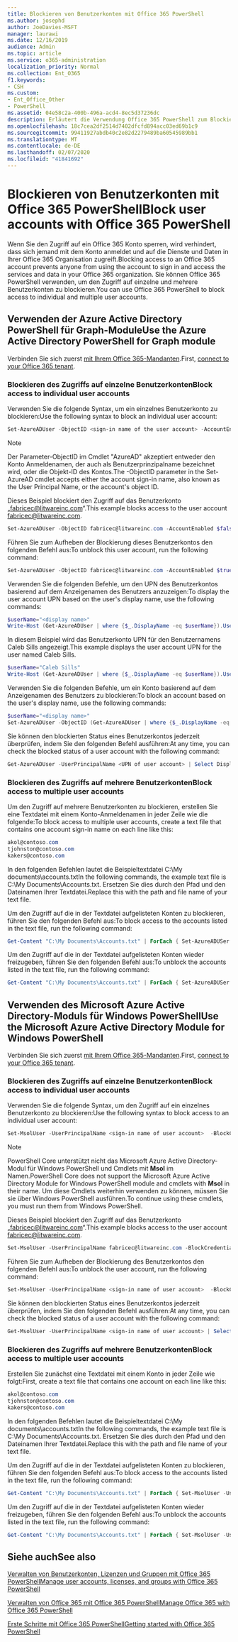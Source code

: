 ```yaml
---
title: Blockieren von Benutzerkonten mit Office 365 PowerShell
ms.author: josephd
author: JoeDavies-MSFT
manager: laurawi
ms.date: 12/16/2019
audience: Admin
ms.topic: article
ms.service: o365-administration
localization_priority: Normal
ms.collection: Ent_O365
f1.keywords:
- CSH
ms.custom:
- Ent_Office_Other
- PowerShell
ms.assetid: 04e58c2a-400b-496a-acd4-8ec5d37236dc
description: Erläutert die Verwendung Office 365 PowerShell zum Blockieren und Aufheben der Blockierung des Zugriffs auf Office 365 Konten.
ms.openlocfilehash: 18c7cea2df2514d7402dfcfd894acc03ed69b1c9
ms.sourcegitcommit: 99411927abdb40c2e82d2279489ba60545989bb1
ms.translationtype: MT
ms.contentlocale: de-DE
ms.lasthandoff: 02/07/2020
ms.locfileid: "41841692"
---
```

# <a name="block-user-accounts-with-office-365-powershell"></a><span data-ttu-id="ff449-103">Blockieren von Benutzerkonten mit Office 365 PowerShell</span><span class="sxs-lookup"><span data-stu-id="ff449-103">Block user accounts with Office 365 PowerShell</span></span>

<span data-ttu-id="ff449-104">Wenn Sie den Zugriff auf ein Office 365 Konto sperren, wird verhindert, dass sich jemand mit dem Konto anmeldet und auf die Dienste und Daten in Ihrer Office 365 Organisation zugreift.</span><span class="sxs-lookup"><span data-stu-id="ff449-104">Blocking access to an Office 365 account prevents anyone from using the account to sign in and access the services and data in your Office 365 organization.</span></span> <span data-ttu-id="ff449-105">Sie können Office 365 PowerShell verwenden, um den Zugriff auf einzelne und mehrere Benutzerkonten zu blockieren.</span><span class="sxs-lookup"><span data-stu-id="ff449-105">You can use Office 365 PowerShell to block access to individual and multiple user accounts.</span></span>

## <a name="use-the-azure-active-directory-powershell-for-graph-module"></a><span data-ttu-id="ff449-106">Verwenden der Azure Active Directory PowerShell für Graph-Module</span><span class="sxs-lookup"><span data-stu-id="ff449-106">Use the Azure Active Directory PowerShell for Graph module</span></span>

<span data-ttu-id="ff449-107">Verbinden Sie sich zuerst [mit Ihrem Office 365-Mandanten](connect-to-office-365-powershell.md#connect-with-the-azure-active-directory-powershell-for-graph-module).</span><span class="sxs-lookup"><span data-stu-id="ff449-107">First, [connect to your Office 365 tenant](connect-to-office-365-powershell.md#connect-with-the-azure-active-directory-powershell-for-graph-module).</span></span>
 
### <a name="block-access-to-individual-user-accounts"></a><span data-ttu-id="ff449-108">Blockieren des Zugriffs auf einzelne Benutzerkonten</span><span class="sxs-lookup"><span data-stu-id="ff449-108">Block access to individual user accounts</span></span>

<span data-ttu-id="ff449-109">Verwenden Sie die folgende Syntax, um ein einzelnes Benutzerkonto zu blockieren:</span><span class="sxs-lookup"><span data-stu-id="ff449-109">Use the following syntax to block an individual user account:</span></span>
  
```powershell
Set-AzureADUser -ObjectID <sign-in name of the user account> -AccountEnabled $false
```

> [!NOTE]
> <span data-ttu-id="ff449-110">Der Parameter-ObjectID im Cmdlet "AzureAD" akzeptiert entweder den Konto Anmeldenamen, der auch als Benutzerprinzipalname bezeichnet wird, oder die Objekt-ID des Kontos.</span><span class="sxs-lookup"><span data-stu-id="ff449-110">The -ObjectID parameter in the Set-AzureAD cmdlet accepts either the account sign-in name, also known as the User Principal Name, or the account's object ID.</span></span> 
  
<span data-ttu-id="ff449-111">Dieses Beispiel blockiert den Zugriff auf das Benutzerkonto „fabricec@litwareinc.com“.</span><span class="sxs-lookup"><span data-stu-id="ff449-111">This example blocks access to the user account fabricec@litwareinc.com.</span></span>
  
```powershell
Set-AzureADUser -ObjectID fabricec@litwareinc.com -AccountEnabled $false
```

<span data-ttu-id="ff449-112">Führen Sie zum Aufheben der Blockierung dieses Benutzerkontos den folgenden Befehl aus:</span><span class="sxs-lookup"><span data-stu-id="ff449-112">To unblock this user account, run the following command:</span></span>
  
```powershell
Set-AzureADUser -ObjectID fabricec@litwareinc.com -AccountEnabled $true
```

<span data-ttu-id="ff449-113">Verwenden Sie die folgenden Befehle, um den UPN des Benutzerkontos basierend auf dem Anzeigenamen des Benutzers anzuzeigen:</span><span class="sxs-lookup"><span data-stu-id="ff449-113">To display the user account UPN based on the user's display name, use the following commands:</span></span>
  
```powershell
$userName="<display name>"
Write-Host (Get-AzureADUser | where {$_.DisplayName -eq $userName}).UserPrincipalName

```

<span data-ttu-id="ff449-114">In diesem Beispiel wird das Benutzerkonto UPN für den Benutzernamens Caleb Sills angezeigt.</span><span class="sxs-lookup"><span data-stu-id="ff449-114">This example displays the user account UPN for the user named Caleb Sills.</span></span>
  
```powershell
$userName="Caleb Sills"
Write-Host (Get-AzureADUser | where {$_.DisplayName -eq $userName}).UserPrincipalName
```

<span data-ttu-id="ff449-115">Verwenden Sie die folgenden Befehle, um ein Konto basierend auf dem Anzeigenamen des Benutzers zu blockieren:</span><span class="sxs-lookup"><span data-stu-id="ff449-115">To block an account based on the user's display name, use the following commands:</span></span>
  
```powershell
$userName="<display name>"
Set-AzureADUser -ObjectID (Get-AzureADUser | where {$_.DisplayName -eq $userName}).UserPrincipalName -AccountEnabled $false

```

<span data-ttu-id="ff449-116">Sie können den blockierten Status eines Benutzerkontos jederzeit überprüfen, indem Sie den folgenden Befehl ausführen:</span><span class="sxs-lookup"><span data-stu-id="ff449-116">At any time, you can check the blocked status of a user account with the following command:</span></span>
  
```powershell
Get-AzureADUser -UserPrincipalName <UPN of user account> | Select DisplayName,AccountEnabled
```

### <a name="block-access-to-multiple-user-accounts"></a><span data-ttu-id="ff449-117">Blockieren des Zugriffs auf mehrere Benutzerkonten</span><span class="sxs-lookup"><span data-stu-id="ff449-117">Block access to multiple user accounts</span></span>

<span data-ttu-id="ff449-118">Um den Zugriff auf mehrere Benutzerkonten zu blockieren, erstellen Sie eine Textdatei mit einem Konto-Anmeldenamen in jeder Zeile wie die folgende:</span><span class="sxs-lookup"><span data-stu-id="ff449-118">To block access to multiple user accounts, create a text file that contains one account sign-in name on each line like this:</span></span>
    
  ```powershell
akol@contoso.com
tjohnston@contoso.com
kakers@contoso.com
  ```

<span data-ttu-id="ff449-119">In den folgenden Befehlen lautet die Beispieltextdatei C:\My documents\accounts.txt</span><span class="sxs-lookup"><span data-stu-id="ff449-119">In the following commands, the example text file is C:\My Documents\Accounts.txt.</span></span> <span data-ttu-id="ff449-120">Ersetzen Sie dies durch den Pfad und den Dateinamen Ihrer Textdatei.</span><span class="sxs-lookup"><span data-stu-id="ff449-120">Replace this with the path and file name of your text file.</span></span>
  
<span data-ttu-id="ff449-121">Um den Zugriff auf die in der Textdatei aufgelisteten Konten zu blockieren, führen Sie den folgenden Befehl aus:</span><span class="sxs-lookup"><span data-stu-id="ff449-121">To block access to the accounts listed in the text file, run the following command:</span></span>
    
```powershell
Get-Content "C:\My Documents\Accounts.txt" | ForEach { Set-AzureADUSer -ObjectID $_ -AccountEnabled $false }
```

<span data-ttu-id="ff449-122">Um den Zugriff auf die in der Textdatei aufgelisteten Konten wieder freizugeben, führen Sie den folgenden Befehl aus:</span><span class="sxs-lookup"><span data-stu-id="ff449-122">To unblock the accounts listed in the text file, run the following command:</span></span>
    
```powershell
Get-Content "C:\My Documents\Accounts.txt" | ForEach { Set-AzureADUSer -ObjectID $_ -AccountEnabled $true }
```

## <a name="use-the-microsoft-azure-active-directory-module-for-windows-powershell"></a><span data-ttu-id="ff449-123">Verwenden des Microsoft Azure Active Directory-Moduls für Windows PowerShell</span><span class="sxs-lookup"><span data-stu-id="ff449-123">Use the Microsoft Azure Active Directory Module for Windows PowerShell</span></span>

<span data-ttu-id="ff449-124">Verbinden Sie sich zuerst [mit Ihrem Office 365-Mandanten](connect-to-office-365-powershell.md#connect-with-the-microsoft-azure-active-directory-module-for-windows-powershell).</span><span class="sxs-lookup"><span data-stu-id="ff449-124">First, [connect to your Office 365 tenant](connect-to-office-365-powershell.md#connect-with-the-microsoft-azure-active-directory-module-for-windows-powershell).</span></span>
    
### <a name="block-access-to-individual-user-accounts"></a><span data-ttu-id="ff449-125">Blockieren des Zugriffs auf einzelne Benutzerkonten</span><span class="sxs-lookup"><span data-stu-id="ff449-125">Block access to individual user accounts</span></span>

<span data-ttu-id="ff449-126">Verwenden Sie die folgende Syntax, um den Zugriff auf ein einzelnes Benutzerkonto zu blockieren:</span><span class="sxs-lookup"><span data-stu-id="ff449-126">Use the following syntax to block access to an individual user account:</span></span>
  
```powershell
Set-MsolUser -UserPrincipalName <sign-in name of user account>  -BlockCredential $true
```

>[!Note]
><span data-ttu-id="ff449-127">PowerShell Core unterstützt nicht das Microsoft Azure Active Directory-Modul für Windows PowerShell und Cmdlets mit **Msol** im Namen.</span><span class="sxs-lookup"><span data-stu-id="ff449-127">PowerShell Core does not support the Microsoft Azure Active Directory Module for Windows PowerShell module and cmdlets with **Msol** in their name.</span></span> <span data-ttu-id="ff449-128">Um diese Cmdlets weiterhin verwenden zu können, müssen Sie sie über Windows PowerShell ausführen.</span><span class="sxs-lookup"><span data-stu-id="ff449-128">To continue using these cmdlets, you must run them from Windows PowerShell.</span></span>
>

<span data-ttu-id="ff449-129">Dieses Beispiel blockiert den Zugriff auf das Benutzerkonto „fabricec@litwareinc.com“.</span><span class="sxs-lookup"><span data-stu-id="ff449-129">This example blocks access to the user account fabricec@litwareinc.com.</span></span>
  
```powershell
Set-MsolUser -UserPrincipalName fabricec@litwareinc.com -BlockCredential $true
```

<span data-ttu-id="ff449-130">Führen Sie zum Aufheben der Blockierung des Benutzerkontos den folgenden Befehl aus:</span><span class="sxs-lookup"><span data-stu-id="ff449-130">To unblock the user account, run the following command:</span></span>
  
```powershell
Set-MsolUser -UserPrincipalName <sign-in name of user account>  -BlockCredential $false
```

<span data-ttu-id="ff449-131">Sie können den blockierten Status eines Benutzerkontos jederzeit überprüfen, indem Sie den folgenden Befehl ausführen:</span><span class="sxs-lookup"><span data-stu-id="ff449-131">At any time, you can check the blocked status of a user account with the following command:</span></span>
  
```powershell
Get-MsolUser -UserPrincipalName <sign-in name of user account> | Select DisplayName,BlockCredential
```

### <a name="block-access-to-multiple-user-accounts"></a><span data-ttu-id="ff449-132">Blockieren des Zugriffs auf mehrere Benutzerkonten</span><span class="sxs-lookup"><span data-stu-id="ff449-132">Block access to multiple user accounts</span></span>

<span data-ttu-id="ff449-133">Erstellen Sie zunächst eine Textdatei mit einem Konto in jeder Zeile wie folgt:</span><span class="sxs-lookup"><span data-stu-id="ff449-133">First, create a text file that contains one account on each line like this:</span></span>
    
```powershell
akol@contoso.com
tjohnston@contoso.com
kakers@contoso.com
```

<span data-ttu-id="ff449-134">In den folgenden Befehlen lautet die Beispieltextdatei C:\My documents\accounts.txt</span><span class="sxs-lookup"><span data-stu-id="ff449-134">In the following commands, the example text file is C:\My Documents\Accounts.txt.</span></span> <span data-ttu-id="ff449-135">Ersetzen Sie dies durch den Pfad und den Dateinamen Ihrer Textdatei.</span><span class="sxs-lookup"><span data-stu-id="ff449-135">Replace this with the path and file name of your text file.</span></span>
    
<span data-ttu-id="ff449-136">Um den Zugriff auf die in der Textdatei aufgelisteten Konten zu blockieren, führen Sie den folgenden Befehl aus:</span><span class="sxs-lookup"><span data-stu-id="ff449-136">To block access to the accounts listed in the text file, run the following command:</span></span>
    
  ```powershell
  Get-Content "C:\My Documents\Accounts.txt" | ForEach { Set-MsolUser -UserPrincipalName $_ -BlockCredential $true }
  ```
<span data-ttu-id="ff449-137">Um den Zugriff auf die in der Textdatei aufgelisteten Konten wieder freizugeben, führen Sie den folgenden Befehl aus:</span><span class="sxs-lookup"><span data-stu-id="ff449-137">To unblock the accounts listed in the text file, run the following command:</span></span>
    
  ```powershell
  Get-Content "C:\My Documents\Accounts.txt" | ForEach { Set-MsolUser -UserPrincipalName $_ -BlockCredential $false }
  ```

## <a name="see-also"></a><span data-ttu-id="ff449-138">Siehe auch</span><span class="sxs-lookup"><span data-stu-id="ff449-138">See also</span></span>

[<span data-ttu-id="ff449-139">Verwalten von Benutzerkonten, Lizenzen und Gruppen mit Office 365 PowerShell</span><span class="sxs-lookup"><span data-stu-id="ff449-139">Manage user accounts, licenses, and groups with Office 365 PowerShell</span></span>](manage-user-accounts-and-licenses-with-office-365-powershell.md)
  
[<span data-ttu-id="ff449-140">Verwalten von Office 365 mit Office 365 PowerShell</span><span class="sxs-lookup"><span data-stu-id="ff449-140">Manage Office 365 with Office 365 PowerShell</span></span>](manage-office-365-with-office-365-powershell.md)
  
[<span data-ttu-id="ff449-141">Erste Schritte mit Office 365 PowerShell</span><span class="sxs-lookup"><span data-stu-id="ff449-141">Getting started with Office 365 PowerShell</span></span>](getting-started-with-office-365-powershell.md)
